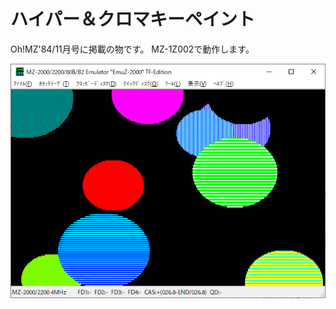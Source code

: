 # ハイパー＆クロマキーペイント

Oh!MZ'84/11月号に掲載の物です。
MZ-1Z002で動作します。

![ハイパー＆クロマキーペイント](https://github.com/mkomakonkon/MZ-2000/blob/master/Oh!MZ/198411_Chroma-key_Paint/paint.png "ハイパー＆クロマキーペイント")
